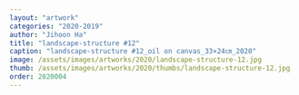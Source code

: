 ```yaml
---
layout: "artwork"
categories: "2020-2019"
author: "Jihoon Ha"
title: "landscape-structure #12"
caption: "landscape-structure #12_oil on canvas_33×24㎝_2020"
image: /assets/images/artworks/2020/landscape-structure-12.jpg
thumb: /assets/images/artworks/2020/thumbs/landscape-structure-12.jpg
order: 2020004
---
```

